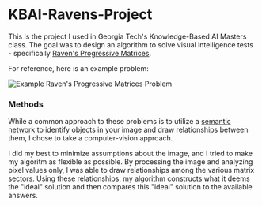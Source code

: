 # KBAI-Ravens-Project

This is the project I used in Georgia Tech's Knowledge-Based AI Masters class.
The goal was to design an algorithm to solve visual intelligence tests - specifically [Raven's Progressive Matrices](https://en.wikipedia.org/wiki/Raven%27s_Progressive_Matrices).

For reference, here is an example problem:

![Example Raven's Progressive Matrices Problem](https://github.com/SealedSaint/KBAI-Ravens-Project/blob/master/RPM-Example.jpg)


### Methods

While a common approach to these problems is to utilize a [semantic network](https://www.google.com/url?sa=t&rct=j&q=&esrc=s&source=web&cd=3&cad=rja&uact=8&ved=0ahUKEwjUgd3D9M_SAhVS9GMKHW_tBccQFggiMAI&url=https%3A%2F%2Fen.wikipedia.org%2Fwiki%2FSemantic_network&usg=AFQjCNH_3p3h-umSPq7G_ZiUc_6LYE_B3Q&sig2=FxHUc8aMC_pFGn-PFunyTw&bvm=bv.149397726,d.cGc)
to identify objects in your image and draw relationships between them, I chose to take a computer-vision approach.

I did my best to minimize assumptions about the image, and I tried to make my algoritm as flexible as possible.
By processing the image and analyzing pixel values only, I was able to draw relationships among the various matrix sectors.
Using these relationships, my algorithm constructs what it deems the "ideal" solution and then compares this "ideal" solution
to the available answers.
